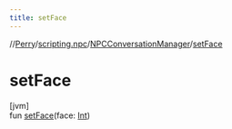 ```yaml
---
title: setFace
---
```

//[Perry](../../../index.html)/[scripting.npc](../index.html)/[NPCConversationManager](index.html)/[setFace](set-face.html)



# setFace



[jvm]\
fun [setFace](set-face.html)(face: [Int](https://kotlinlang.org/api/latest/jvm/stdlib/kotlin/-int/index.html))




